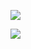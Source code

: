 ![](https://github-readme-stats.vercel.app/api?username=Diakitelo&show_icons=true&count_private=true)

![](https://github-readme-stats.vercel.app/api/top-langs/?username=Diakitelo&layout=compact)

<!--
**Diakitelo/Diakitelo** is a ✨ _special_ ✨ repository because its `README.md` (this file) appears on your GitHub profile.

Here are some ideas to get you started:

- 🔭 I’m currently working on ...
- 🌱 I’m currently learning ...
- 👯 I’m looking to collaborate on ...
- 🤔 I’m looking for help with ...
- 💬 Ask me about ...
- 📫 How to reach me: ...
- 😄 Pronouns: ...
- ⚡ Fun fact: ...
-->
